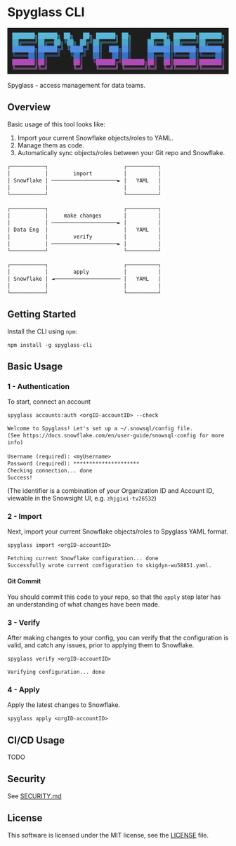 # Spyglass CLI

![spyglass-cli-logo](./docs/spyglass-cli-logo.png)

Spyglass - access management for data teams.

## Overview

Basic usage of this tool looks like:

1. Import your current Snowflake objects/roles to YAML.
2. Manage them as code.
3. Automatically sync objects/roles between your Git repo and Snowflake.

```
┌───────────┐                        ┌──────────┐
│           │        import          │          │
│ Snowflake │ ─────────────────────► │   YAML   │
│           │                        │          │
└───────────┘                        └──────────┘

┌───────────┐                        ┌──────────┐
│           │     make changes       │          │
│           │ ─────────────────────► │          │
│ Data Eng  │                        │   YAML   │
│           │        verify          │          │
│           │ ─────────────────────► │          │
└───────────┘                        └──────────┘

┌───────────┐                        ┌──────────┐
│           │        apply           │          │
│ Snowflake │ ◄───────────────────── │   YAML   │
│           │                        │          │
└───────────┘                        └──────────┘
```

## Getting Started

Install the CLI using `npm`:

```
npm install -g spyglass-cli
```

## Basic Usage

### 1 - Authentication

To start, connect an account

```
spyglass accounts:auth <orgID-accountID> --check
```

```
Welcome to Spyglass! Let's set up a ~/.snowsql/config file.
(See https://docs.snowflake.com/en/user-guide/snowsql-config for more info)

Username (required): <myUsername>
Password (required): *********************
Checking connection... done
Success!
```

(The identifier is a combination of your Organization ID and Account ID, viewable in the Snowsight UI, e.g. `zhjgixi-tv26532`)

### 2 - Import

Next, import your current Snowflake objects/roles to Spyglass YAML format.

```
spyglass import <orgID-accountID>
```

```
Fetching current Snowflake configuration... done
Successfully wrote current configuration to skigdyn-wu58851.yaml.
```

#### Git Commit

You should commit this code to your repo, so that the `apply` step later has an understanding of what changes have been made.

### 3 - Verify

After making changes to your config, you can verify that the configuration is valid, and catch any issues, prior to applying them to Snowflake.

```
spyglass verify <orgID-accountID>
```

```
Verifying configuration... done
```

### 4 -  Apply

Apply the latest changes to Snowflake.

```
spyglass apply <orgID-accountID>
```

## CI/CD Usage

TODO

## Security

See [SECURITY.md](./SECURITY.md)

## License

This software is licensed under the MIT license, see the [LICENSE](./LICENSE) file.
